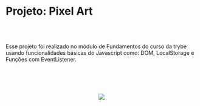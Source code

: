 <h1>Projeto: Pixel Art</h1>
</br>
</br>
<p>Esse projeto foi realizado no módulo de Fundamentos do curso da trybe usando funcionalidades básicas do Javascript como: DOM, LocalStorage e Funções com EventListener.</p>
</br>
</br>
</br>
</br>
<div style="display:flex;justify-content:center;height:400px;widht:400px">
<img src="./pixel-art.gif">
</div>
